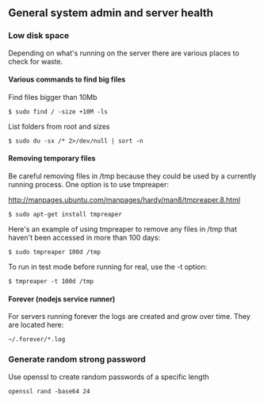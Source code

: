 ## General system admin and server health

### Low disk space
Depending on what's running on the server there are various places to check for waste.

#### Various commands to find big files

Find files bigger than 10Mb

`$ sudo find / -size +10M -ls`

List folders from root and sizes

`$ sudo du -sx /* 2>/dev/null | sort -n`

#### Removing temporary files
Be careful removing files in /tmp because they could be used by a currently running process. One option is to use tmpreaper: 

http://manpages.ubuntu.com/manpages/hardy/man8/tmpreaper.8.html

`$ sudo apt-get install tmpreaper`

Here's an example of using tmpreaper to remove any files in /tmp that haven't been accessed in more than 100 days:

`$ sudo tmpreaper 100d /tmp`

To run in test mode before running for real, use the -t option:

`$ tmpreaper -t 100d /tmp`

#### Forever (nodejs service runner)
For servers running forever the logs are created and grow over time. They are located here:

`~/.forever/*.log`

### Generate random strong password
Use openssl to create random passwords of a specific length

`openssl rand -base64 24`
